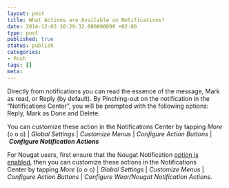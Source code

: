 ```yaml
---
layout: post
title: What Actions are Available on Notifications?
date: 2014-12-03 10:29:32.000000000 +02:00
type: post
published: true
status: publish
categories:
- Push
tags: []
meta:
---
```


Directly from notifications you can read the essence of the message, Mark as read, or Reply (by default). By Pinching-out on the notification in the “Notifications Center”, you will be prompted with the following options: Reply, Mark as Done and Delete.

You can customize these action in the Notifications Center by tapping *More* (o o o) \| *Global Settings* \| *Customize Menus* \| *Configure Action Buttons* \| ***Configure Notification Actions***

For Nougat users, first ensure that the Nougat Notification [option is enabled](/android-wear-bluemail/), then you can customize these actions in the Notifications Center by tapping *More* (o o o) \| *Global Settings* \| *Customize Menus* \| *Configure Action Buttons* \| *Configure Wear/Nougat Notification Actions*.